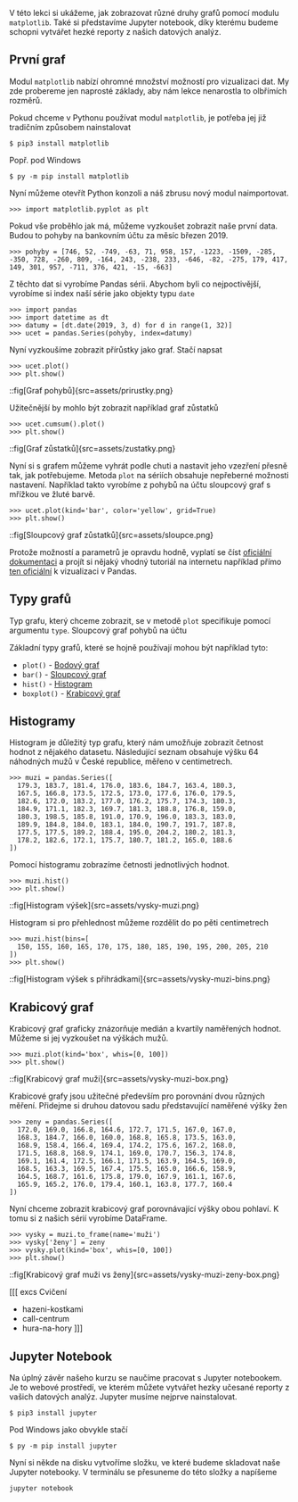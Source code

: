 V této lekci si ukážeme, jak zobrazovat různé druhy grafů pomocí modulu `matplotlib`. Také si představíme Jupyter notebook, díky kterému budeme schopni vytvářet hezké reporty z našich datových analýz.

## První graf

Modul `matplotlib` nabízí ohromné množství možností pro vizualizaci dat. My zde probereme jen naprosté základy, aby nám lekce nenarostla to olbřímích rozměrů.

Pokud chceme v Pythonu používat modul `matplotlib`, je potřeba jej již tradičním způsobem nainstalovat

```shell
$ pip3 install matplotlib
```

Popř. pod Windows

```shell
$ py -m pip install matplotlib
```

Nyní můžeme otevřít Python konzoli a náš zbrusu nový modul naimportovat.

```pycon
>>> import matplotlib.pyplot as plt
```

Pokud vše proběhlo jak má, můžeme vyzkoušet zobrazit naše první data. Budou to pohyby na bankovním účtu za měsíc březen 2019.

```pycon
>>> pohyby = [746, 52, -749, -63, 71, 958, 157, -1223, -1509, -285, -350, 728, -260, 809, -164, 243, -238, 233, -646, -82, -275, 179, 417, 149, 301, 957, -711, 376, 421, -15, -663]
```

Z těchto dat si vyrobíme Pandas sérii. Abychom byli co nejpoctivější, vyrobíme si index naší série jako objekty typu `date`

```pycon
>>> import pandas
>>> import datetime as dt
>>> datumy = [dt.date(2019, 3, d) for d in range(1, 32)]
>>> ucet = pandas.Series(pohyby, index=datumy)
```

Nyní vyzkoušíme zobrazit přírůstky jako graf. Stačí napsat

```pycon
>>> ucet.plot()
>>> plt.show()
```

::fig[Graf pohybů]{src=assets/prirustky.png}

Užitečnější by mohlo být zobrazit například graf zůstatků

```pycon
>>> ucet.cumsum().plot()
>>> plt.show()
```

::fig[Graf zůstatků]{src=assets/zustatky.png}

Nyní si s grafem můžeme vyhrát podle chuti a nastavit jeho vzezření přesně tak, jak potřebujeme. Metoda `plot` na sériích obsahuje nepřeberné možnosti nastavení. Například takto vyrobíme z pohybů na účtu sloupcový graf s mřížkou ve žluté barvě.

```pycon
>>> ucet.plot(kind='bar', color='yellow', grid=True)
>>> plt.show()
```

::fig[Sloupcový graf zůstatků]{src=assets/sloupce.png}

Protože možností a parametrů je opravdu hodně, vyplatí se číst [oficiální dokumentaci](https://pandas.pydata.org/pandas-docs/stable/reference/api/pandas.Series.plot.html) a projít si nějaký vhodný tutoriál na internetu například přímo [ten oficiální](https://pandas.pydata.org/pandas-docs/stable/user_guide/visualization.html) k vizualizaci v Pandas.

## Typy grafů

Typ grafu, který chceme zobrazit, se v metodě `plot` specifikuje pomocí argumentu `type`. Sloupcový graf pohybů na účtu

Základní typy grafů, které se hojně používají mohou být například tyto:


- `plot()` - [Bodový graf](https://matplotlib.org/api/_as_gen/matplotlib.pyplot.plot.html)
- `bar()` - [Sloupcový graf](https://matplotlib.org/api/_as_gen/matplotlib.pyplot.bar.html)
- `hist()` - [Histogram](https://matplotlib.org/api/_as_gen/matplotlib.pyplot.hist.html)
- `boxplot()` - [Krabicový graf](https://matplotlib.org/api/_as_gen/matplotlib.pyplot.boxplot.html)

## Histogramy

Histogram je důležitý typ grafu, který nám umožňuje zobrazit četnost hodnot z nějakého datasetu. Následující seznam obsahuje výšku 64 náhodných mužů v České republice, měřeno v centimetrech.

```pycon
>>> muzi = pandas.Series([
  179.3, 183.7, 181.4, 176.0, 183.6, 184.7, 163.4, 180.3,
  167.5, 166.8, 173.5, 172.5, 173.0, 177.6, 176.0, 179.5,
  182.6, 172.0, 183.2, 177.0, 176.2, 175.7, 174.3, 180.3,
  184.9, 171.1, 182.3, 169.7, 181.3, 188.8, 176.8, 159.0,
  180.3, 198.5, 185.8, 191.0, 170.9, 196.0, 183.3, 183.0,
  189.9, 184.8, 184.0, 183.1, 184.0, 190.7, 191.7, 187.8,
  177.5, 177.5, 189.2, 188.4, 195.0, 204.2, 180.2, 181.3,
  178.2, 182.6, 172.1, 175.7, 180.7, 181.2, 165.0, 188.6
])
```

Pomocí histogramu zobrazíme četnosti jednotlivých hodnot.

```pycon
>>> muzi.hist()
>>> plt.show()
```

::fig[Histogram výšek]{src=assets/vysky-muzi.png}

Histogram si pro přehlednost můžeme rozdělit do <term cs="přihrádek" en="bins"> po pěti centimetrech

```pycon
>>> muzi.hist(bins=[
  150, 155, 160, 165, 170, 175, 180, 185, 190, 195, 200, 205, 210
])
>>> plt.show()
```

::fig[Histogram výšek s přihrádkami]{src=assets/vysky-muzi-bins.png}

## Krabicový graf

Krabicový graf graficky znázorňuje medián a kvartily naměřených hodnot. Můžeme si jej vyzkoušet na výškách mužů.

```pycon
>>> muzi.plot(kind='box', whis=[0, 100])
>>> plt.show()
```

::fig[Krabicový graf muži]{src=assets/vysky-muzi-box.png}

Krabicové grafy jsou užitečné především pro porovnání dvou různých měření. Přidejme si druhou datovou sadu představující naměřené výšky žen

```pycon
>>> zeny = pandas.Series([
  172.0, 169.0, 166.8, 164.6, 172.7, 171.5, 167.0, 167.0,
  168.3, 184.7, 166.0, 160.0, 168.8, 165.8, 173.5, 163.0,
  168.9, 158.4, 166.4, 169.4, 174.2, 175.6, 167.2, 168.0,
  171.5, 168.8, 168.9, 174.1, 169.0, 170.7, 156.3, 174.8,
  169.1, 161.4, 172.5, 166.1, 171.5, 163.9, 164.5, 169.0,
  168.5, 163.3, 169.5, 167.4, 175.5, 165.0, 166.6, 158.9,
  164.5, 168.7, 161.6, 175.8, 179.0, 167.9, 161.1, 167.6,
  165.9, 165.2, 176.0, 179.4, 160.1, 163.8, 177.7, 160.4
])
```

Nyní chceme zobrazit krabicový graf porovnávající výšky obou pohlaví. K tomu si z našich sérií vyrobíme DataFrame.

```pycon
>>> vysky = muzi.to_frame(name='muži')
>>> vysky['ženy'] = zeny
>>> vysky.plot(kind='box', whis=[0, 100])
>>> plt.show()
```

::fig[Krabicový graf muži vs ženy]{src=assets/vysky-muzi-zeny-box.png}

[[[ excs Cvičení
- hazeni-kostkami
- call-centrum
- hura-na-hory
]]]

## Jupyter Notebook

Na úplný závěr našeho kurzu se naučíme pracovat s Jupyter notebookem. Je to webové prostředí, ve kterém můžete vytvářet hezky učesané reporty z vašich datových analýz. Jupyter musíme nejprve nainstalovat.

```shell
$ pip3 install jupyter
```

Pod Windows jako obvykle stačí

```shell
$ py -m pip install jupyter
```

Nyní si někde na disku vytvoříme složku, ve které budeme skladovat naše Jupyter notebooky. V terminálu se přesuneme do této složky a napíšeme

```shell
jupyter notebook
```

